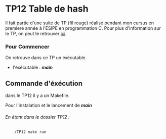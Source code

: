 # TP12 Table de hash

 Il fait partie d'une suite de TP (fil rouge) réalisé pendant mon cursus en premiere année à l'ESIPE en programmation C.
 Pour plus d'information sur le TP, on peut le retrouver [ici](http://igm.univ-mlv.fr/~borie/esipe/tp12.pdf).

### Pour Commencer

On retrouve dans ce TP un éxécutable.

*   l'éxécutable : ***main*** 


## Commande d'éxécution
 dans le TP12 il y a un Makefile. 

Pour l'instalation et le lancement de ***main***  
###### En étant dans le dossier TP12 :
```Bash
    /TP12 make run
```
